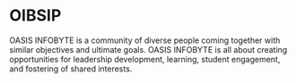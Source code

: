 # OIBSIP
OASIS INFOBYTE is a community of diverse people coming together with similar objectives and ultimate goals.     OASIS INFOBYTE is all about creating opportunities for leadership development, learning, student engagement, and fostering of shared interests.

